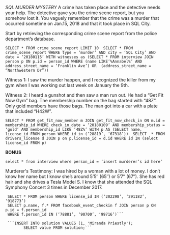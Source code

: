*SQL MURDER MYSTERY*
A crime has taken place and the detective needs your help. The detective gave you the crime scene report, but you somehow lost it. You vaguely remember that the crime was a ​murder​ that occurred sometime on ​Jan.15, 2018​ and that it took place in ​SQL City​.

Start by retrieving the corresponding crime scene report from the police department’s database.

``SELECT * FROM crime_scene_report LIMIT 10 
 SELECT * FROM crime_scene_report WHERE type = ‘murder’ AND city = ‘SQL City’ AND date = ‘20180115’
 WITH witnesses as (SELECT * FROM interview JOIN person p ON p.id = person_id
 WHERE (name LIKE’%Annabel%’ AND address_street_name = ‘Franklin Ave’) OR  (address_street_name = “Northwestern Dr”))``

Witness 1: I saw the murder happen, and I recognized the killer from my gym when I was working out last week on January the 9th.

Witness 2: I heard a gunshot and then saw a man run out. He had a “Get Fit Now Gym” bag.
The membership number on the bag started with “48Z”. Only gold members have those bags. The man got into a car with a plate that included “H42W”.

``SELECT * FROM get_fit_now_member m JOIN get_fit_now_check_in ON m.id = membership_id
 WHERE check_in_date = ‘20180109’ AND membership_status = ‘gold’ AND membership_id LIKE ’48Z%’
 WITH p AS (SELECT name, license_id FROM person WHERE id in (‘28819’, ‘67318’)) 
 SELECT  * FROM drivers_license d JOIN p on p.license_id = d.id WHERE id IN (select license_id FROM p)``

**BONUS**

``select * from interview where person_id = ‘insert murderer’s id here’``

Murderer's Testimony: I was hired by a woman with a lot of money. I don’t know her name but I know she’s around 5’5″ (65″) or 5’7″ (67″). She has red hair and she drives a Tesla Model S. I know that she attended the SQL Symphony Concert 3 times in December 2017. 

```SELECT id FROM drivers_license WHERE car_model = “Model S” AND gender = ‘female’
 SELECT * FROM person WHERE license_id IN (‘202298’, ‘291182’, ‘918773’)
 SELECT p.name, f.* FROM facebook_event_checkin f JOIN person p ON p.id = f.person_id
 WHERE f.person_id IN (‘78881’, ‘90700’, ‘99716’)```

 ```INSERT INTO solution VALUES (1, 'Miranda Priestly');
        SELECT value FROM solution;```
